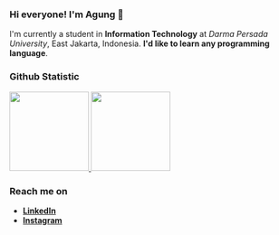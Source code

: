 ### Hi everyone! I'm Agung 👋

I'm currently a student in **Information Technology** at *Darma Persada University*, East Jakarta, Indonesia. **I'd like to learn any programming language**. 


### Github Statistic
<p align="left">
<a href="https://github.com/insomniagung">
  <img height="140em" src="https://github-readme-stats-eight-theta.vercel.app/api?username=insomniagung&show_icons=true&theme=algolia&include_all_commits=true&count_private=true"/>
  <img height="140em" src="https://github-readme-stats-eight-theta.vercel.app/api/top-langs/?username=insomniagung&layout=compact&langs_count=8&theme=algolia"/>
</a>
</p>

### Reach me on
- <a href="https://linkedin.com/in/insomniagung/">**LinkedIn**</a>
- <a href="https://instagram.com/insomniagung">**Instagram**</a>
